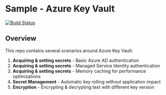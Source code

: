 # Sample - Azure Key Vault
[![Build Status](https://travis-ci.org/tomkerkhove/sample-azure-key-vault.svg?branch=master)](https://travis-ci.org/tomkerkhove/sample-azure-key-vault)

## Overview
This repo contains several scenarios around Azure Key Vault:

1. **Acquiring & setting secrets** - Basic Azure AD authentication
2. **Acquiring & setting secrets** - Managed Service Identity authentication
2. **Acquiring & setting secrets** - Memory caching for performance optimizations
4. **Secret Management** - Automatic key rolling without application impact
3. **Encryption** - Encrypting & decrypting text with different key version